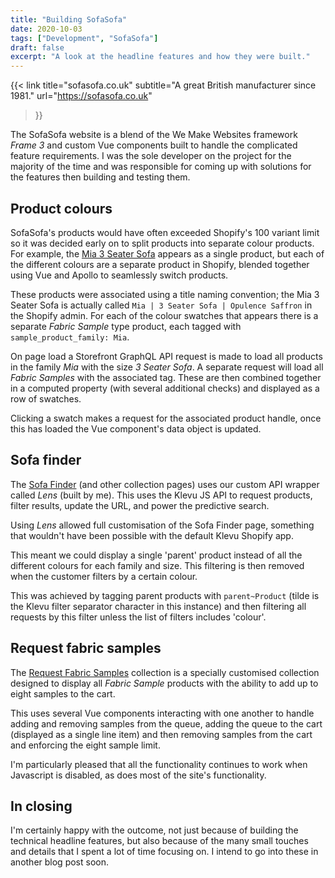```yaml
---
title: "Building SofaSofa"
date: 2020-10-03
tags: ["Development", "SofaSofa"]
draft: false
excerpt: "A look at the headline features and how they were built."
---
```


{{<
  link
  title="sofasofa.co.uk"
  subtitle="A great British manufacturer since 1981."
  url="https://sofasofa.co.uk"
>}}

The SofaSofa website is a blend of the We Make Websites framework _Frame 3_ and custom Vue components built to handle the complicated feature requirements. I was the sole developer on the project for the majority of the time and was responsible for coming up with solutions for the features then building and testing them.

## Product colours

SofaSofa's products would have often exceeded Shopify's 100 variant limit so it was decided early on to split products into separate colour products. For example, the [Mia 3 Seater Sofa](https://sofasofa.co.uk/products/mia-3-seater-sofa-opulence-saffron) appears as a single product, but each of the different colours are a separate product in Shopify, blended together using Vue and Apollo to seamlessly switch products.

These products were associated using a title naming convention; the Mia 3 Seater Sofa is actually called `Mia | 3 Seater Sofa | Opulence Saffron` in the Shopify admin. For each of the colour swatches that appears there is a separate _Fabric Sample_ type product, each tagged with `sample_product_family: Mia`.

On page load a Storefront GraphQL API request is made to load all products in the family _Mia_ with the size _3 Seater Sofa_. A separate request will load all _Fabric Samples_ with the associated tag. These are then combined together in a computed property (with several additional checks) and displayed as a row of swatches.

Clicking a swatch makes a request for the associated product handle, once this has loaded the Vue component's data object is updated.

## Sofa finder

The [Sofa Finder](https://sofasofa.co.uk/collections/sofa-finder) (and other collection pages) uses our custom API wrapper called _Lens_ (built by me). This uses the Klevu JS API to request products, filter results, update the URL, and power the predictive search.

Using _Lens_ allowed full customisation of the Sofa Finder page, something that wouldn't have been possible with the default Klevu Shopify app.

This meant we could display a single 'parent' product instead of all the different colours for each family and size. This filtering is then removed when the customer filters by a certain colour.

This was achieved by tagging parent products with `parent~Product` (tilde is the Klevu filter separator character in this instance) and then filtering all requests by this filter unless the list of filters includes 'colour'.

## Request fabric samples

The [Request Fabric Samples](https://sofasofa.co.uk/collections/fabric-samples) collection is a specially customised collection designed to display all _Fabric Sample_ products with the ability to add up to eight samples to the cart.

This uses several Vue components interacting with one another to handle adding and removing samples from the queue, adding the queue to the cart (displayed as a single line item) and then removing samples from the cart and enforcing the eight sample limit.

I'm particularly pleased that all the functionality continues to work when Javascript is disabled, as does most of the site's functionality.

## In closing

I'm certainly happy with the outcome, not just because of building the technical headline features, but also because of the many small touches and details that I spent a lot of time focusing on. I intend to go into these in another blog post soon.